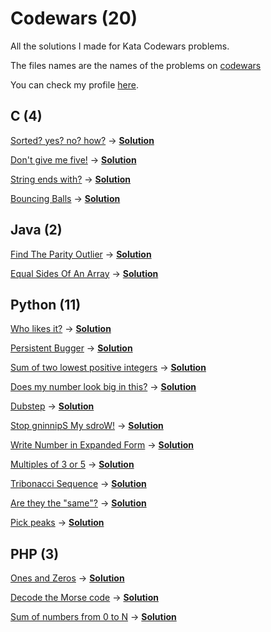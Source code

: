 # Codewars (20)
All the solutions I made for Kata Codewars problems.

The files names are the names of the problems on [codewars](https://www.codewars.com)

You can check my profile [here](https://www.codewars.com/users/v1eira).

## C (4)
[Sorted? yes? no? how?](https://www.codewars.com/kata/sorted-yes-no-how/c) -> <b>[Solution](C/sorted_yes_no_how.c)</b>

[Don't give me five!](https://www.codewars.com/kata/dont-give-me-five/c) -> <b>[Solution](C/dont_give_me_five.c)</b>

[String ends with?](https://www.codewars.com/kata/string-ends-with/c) -> <b>[Solution](C/string_ends_with.c)</b>

[Bouncing Balls](https://www.codewars.com/kata/bouncing-balls/c) -> <b>[Solution](C/bouncing_balls.c)</b>

## Java (2)
[Find The Parity Outlier](https://www.codewars.com/kata/find-the-parity-outlier/java) -> <b>[Solution](Java/find_the_parity_outlier.java)</b>

[Equal Sides Of An Array](https://www.codewars.com/kata/equal-sides-of-an-array/java) -> <b>[Solution](Java/equal_sides_of_an_array.java)</b>

## Python (11)
[Who likes it?](https://www.codewars.com/kata/who-likes-it/python) -> <b>[Solution](Python/who_likes_it.py)</b>

[Persistent Bugger](https://www.codewars.com/kata/persistent-bugger/python) -> <b>[Solution](Python/persistent_bugger.py)</b>

[Sum of two lowest positive integers](https://www.codewars.com/kata/sum-of-two-lowest-positive-integers/python) -> <b>[Solution](Python/sum_of_two_lowest_positive_integers.py)</b>

[Does my number look big in this?](https://www.codewars.com/kata/does-my-number-look-big-in-this/python) -> <b>[Solution](Python/does_my_number_look_big_in_this.py)</b>

[Dubstep](https://www.codewars.com/kata/dubstep/python) -> <b>[Solution](Python/dubstep.py)</b>

[Stop gninnipS My sdroW!](https://www.codewars.com/kata/stop-gninnips-my-sdrow/python) -> <b>[Solution](Python/stop_gninnips_my_sdrow.py)</b>

[Write Number in Expanded Form](https://www.codewars.com/kata/write-number-in-expanded-form/python) -> <b>[Solution](Python/write_number_in_expanded_form.py)</b>

[Multiples of 3 or 5](https://www.codewars.com/kata/multiples-of-3-or-5/python) -> <b>[Solution](Python/multiples_of_3_or_5.py)</b>


[Tribonacci Sequence](https://www.codewars.com/kata/tribonacci-sequence/python) -> <b>[Solution](Python/tribonacci_sequence.py)</b>

[Are they the "same"?](https://www.codewars.com/kata/are-they-the-same/python) -> <b>[Solution](Python/are_they_the_same.py)</b>

[Pick peaks](https://www.codewars.com/kata/pick-peaks/python) -> <b>[Solution](Python/pick_peaks.py)</b>

## PHP (3)
[Ones and Zeros](https://www.codewars.com/kata/ones-and-zeros/php) -> <b>[Solution](PHP/ones_and_zeros.php)</b>

[Decode the Morse code](https://www.codewars.com/kata/decode-the-morse-code/php) -> <b>[Solution](PHP/decode_the_morse_code.php)</b>

[Sum of numbers from 0 to N](https://www.codewars.com/kata/sum-of-numbers-from-0-to-n/php) -> <b>[Solution](PHP/sum_of_numbers_from_0_to_N.php)</b>